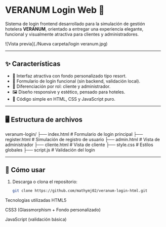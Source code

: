 # VERANUM Login Web 🌴

Sistema de login frontend desarrollado para la simulación de gestión hotelera **VERANUM**, orientado a entregar una experiencia elegante, funcional y visualmente atractiva para clientes y administradores.

![Vista previa](./Nueva carpeta/login veranum.jpg)

---

## ✨ Características

- 🎨 Interfaz atractiva con fondo personalizado tipo resort.
- 🔐 Formulario de login funcional (sin backend, validación local).
- 👤 Diferenciación por rol: cliente y administrador.
- 🖼 Diseño responsive y estético, pensado para hoteles.
- 📄 Código simple en HTML, CSS y JavaScript puro.

---

## 🖥 Estructura de archivos

veranum-login/
├── index.html # Formulario de login principal
├── register.html # Simulación de registro de usuario
├── admin.html # Vista de administrador
├── cliente.html # Vista de cliente
├── style.css # Estilos globales
├── script.js # Validación del login


---

## 🚀 Cómo usar

1. Descarga o clona el repositorio:
   ```bash
   git clone https://github.com/mathymj02/veranum-login-html.git


Tecnologías utilizadas
HTML5

CSS3 (Glassmorphism + Fondo personalizado)

JavaScript (validación básica)
